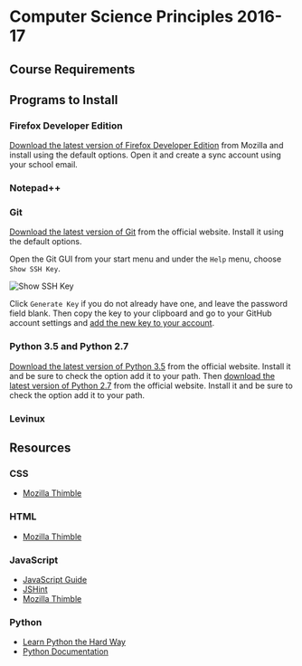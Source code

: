 # Computer Science Principles 2016-17

## Course Requirements

## Programs to Install

### Firefox Developer Edition

[Download the latest version of Firefox Developer Edition](https://www.mozilla.org/en-US/firefox/developer/) from Mozilla and install using the default options. Open it and create a sync account using your school email.

### Notepad++

### Git

[Download the latest version of Git](https://git-scm.com/) from the official website. Install it using the default options.

Open the Git GUI from your start menu and under the `Help` menu, choose `Show SSH Key`.

![Show SSH Key](http://i.imgur.com/5G9yf10.png)

Click `Generate Key` if you do not already have one, and leave the password field blank. Then copy the key to your clipboard and go to your GitHub account settings and [add the new key to your account](https://help.github.com/articles/adding-a-new-ssh-key-to-your-github-account/).

### Python 3.5 and Python 2.7

[Download the latest version of Python 3.5](https://www.python.org/downloads/) from the official website. Install it and be sure to check the option add it to your path. Then [download the latest version of Python 2.7](https://www.python.org/downloads/) from the official website. Install it and be sure to check the option add it to your path.

### Levinux

## Resources

### CSS

- [Mozilla Thimble](https://thimble.mozilla.org/en-US/)

### HTML

- [Mozilla Thimble](https://thimble.mozilla.org/en-US/)

### JavaScript

- [JavaScript Guide](https://developer.mozilla.org/en-US/docs/Web/JavaScript/Guide)
- [JSHint](http://jshint.com/)
- [Mozilla Thimble](https://thimble.mozilla.org/en-US/)

### Python

- [Learn Python the Hard Way](http://learnpythonthehardway.org/book/)
- [Python Documentation](https://www.python.org/doc/)
